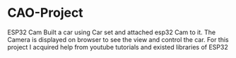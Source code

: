 # CAO-Project
ESP32 Cam 
Built a car using Car set and attached esp32 Cam to it. The Camera is displayed on browser to see the view and control the car.
For this project I acquired help from youtube tutorials and existed libraries of ESP32
